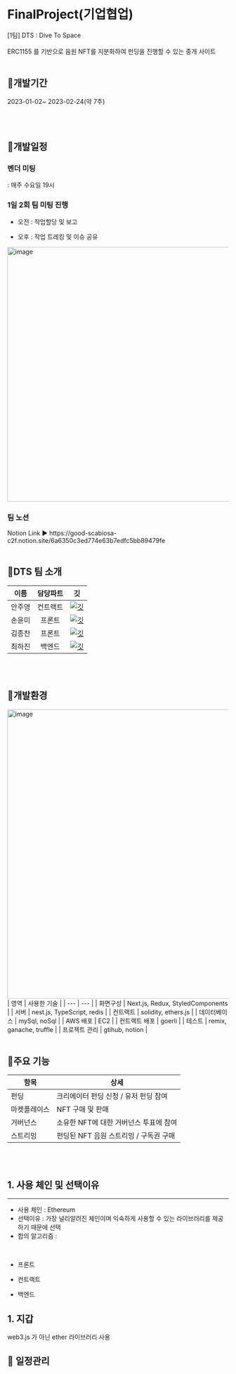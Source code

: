 # FinalProject(기업협업)
[1팀] DTS : Dive To Space
</br>
</br>
ERC1155 를 기반으로 음원 NFT를 지분화하여 펀딩을 진행할 수 있는 중개 사이트
</br>
</br>

## 📌개발기간
2023-01-02~ 2023-02-24(약 7주)

</br>
</br>

## 📌개발일정 
<h3>벤더 미팅</h3> : 매주 수요일 19시
<h3>1일 2회 팀 미팅 진행</h3>

  + 오전 : 작업할당 및 보고   

  + 오후 : 작업 트레킹 및 이슈 공유   
  <img width="580" alt="image" src="https://user-images.githubusercontent.com/92054372/221343584-58bda8d1-17ed-4cdf-843e-25c0bd480ed8.png">
<h3>팀 노션</h3>
Notion Link ▶ https://good-scabiosa-c2f.notion.site/6a6350c3ed774e63b7edfc5bb89479fe

</br>
</br>

## 📌DTS 팀 소개
|이름|담당파트|깃|
|:---:|:---:|:---:|
|안주영| 컨트랙트 |[![깃](https://user-images.githubusercontent.com/92054372/219853674-c8128e76-92bd-4f83-bb1f-8c0fa4188594.png)](https://github.com/AnJuYeong) |
|손윤미| 프론트 | [![깃](https://user-images.githubusercontent.com/92054372/219853674-c8128e76-92bd-4f83-bb1f-8c0fa4188594.png)](https://github.com/YounmiSon) |
|김종찬| 프론트 | [![깃](https://user-images.githubusercontent.com/92054372/219853674-c8128e76-92bd-4f83-bb1f-8c0fa4188594.png)](https://github.com/JongChan-Kim98) |
|최하진| 백엔드 |[![깃](https://user-images.githubusercontent.com/92054372/219853674-c8128e76-92bd-4f83-bb1f-8c0fa4188594.png)](https://github.com/pepperflavor) |

</br>
</br>

## 📌개발환경
<img width="659" alt="image" src="https://user-images.githubusercontent.com/92054372/221346453-69429f87-16d3-4966-9785-27c804653807.png">
| 영역 | 사용한 기술 |
| --- | --- |
| 화면구성 | Next.js, Redux, StyledComponents |
| 서버 | nest.js, TypeScript, redis |
| 컨트랙트 | solidity, ethers.js |
| 데이터베이스 |  mySql, noSql |
| AWS 배포 | EC2 |
| 컨트랙트 배포 | goerli |
| 테스트 | remix, ganache, truffle |
| 프로젝트 관리 | gtihub, notion |  

</br>
</br>

## 📌주요 기능
| 항목 | 상세 |
| --- | --- |
| 펀딩 | 크리에이터 펀딩 신청 / 유저 펀딩 참여 |
| 마켓플레이스 | NFT 구매 및 판매 |
| 거버넌스 | 소유한 NFT에 대한 거버넌스 투표에 참여 |
| 스트리밍 | 펀딩된 NFT 음원 스트리밍 / 구독권 구매 |

</br>
</br>

## 1. 사용 체인 및 선택이유
****

* 사용 체인 :  Ethereum
* 선택이유 : 가장 널리알려진 체인이며 익숙하게 사용할 수 있는 라이브러리를 제공하기 때문에 선택
* 합의 알고리즘 : 

</br>




* 프론트
    
* 컨트랙트

* 백엔드


## 1. 지갑
web3.js 가 아닌 ether 라이브러리 사용

## 📌 일정관리
